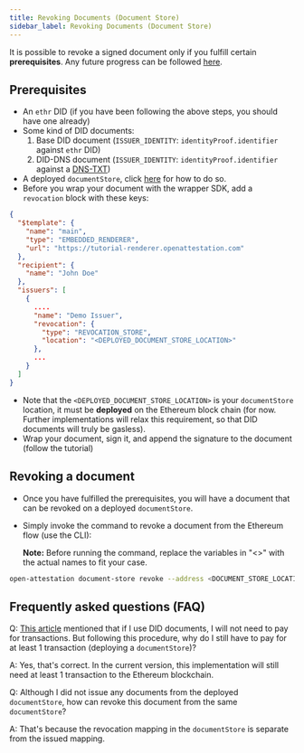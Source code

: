 ```yaml
---
title: Revoking Documents (Document Store)
sidebar_label: Revoking Documents (Document Store)
---
```


It is possible to revoke a signed document only if you fulfill certain **prerequisites**. Any future progress can be followed [here](https://github.com/Open-Attestation/adr/blob/master/issuing_using_did.md#for-documents-that-are-signed-directly).

## Prerequisites

- An `ethr` DID (if you have been following the above steps, you should have one already)
- Some kind of DID documents:
  1. Base DID document (`ISSUER_IDENTITY`: `identityProof.identifier` against `ethr` DID)
  2. DID-DNS document (`ISSUER_IDENTITY`: `identityProof.identifier` against a [DNS-TXT](/website/docs/docs-section/how-does-it-work/issuance-identity))
- A deployed `documentStore`, click [here](/website/docs/integrator-section/verifiable-document/ethereum/document-store) for how to do so.
- Before you wrap your document with the wrapper SDK, add a `revocation` block with these keys:

```json
{
  "$template": {
    "name": "main",
    "type": "EMBEDDED_RENDERER",
    "url": "https://tutorial-renderer.openattestation.com"
  },
  "recipient": {
    "name": "John Doe"
  },
  "issuers": [
    {
      ....
      "name": "Demo Issuer",
      "revocation": {
        "type": "REVOCATION_STORE",
        "location": "<DEPLOYED_DOCUMENT_STORE_LOCATION>"
      },
      ...
    }
  ]
}
```

<!-- TBD v3 document sample when that releases -->

- Note that the `<DEPLOYED_DOCUMENT_STORE_LOCATION>` is your `documentStore` location, it must be **deployed** on the Ethereum block chain (for now. Further implementations will relax this requirement, so that DID documents will truly be gasless).
- Wrap your document, sign it, and append the signature to the document (follow the tutorial)

## Revoking a document

- Once you have fulfilled the prerequisites, you will have a document that can be revoked on a deployed `documentStore`.
- Simply invoke the command to revoke a document from the Ethereum flow (use the CLI):

    **Note:** Before running the command, replace the variables in "<>" with the actual names to fit your case. 

```bash
open-attestation document-store revoke --address <DOCUMENT_STORE_LOCATION> --hash <HASH_OF_DOC(S)>  --network <NETWORK> --encrypted-wallet-path <PATH_OF_WALLET>
```

## Frequently asked questions (FAQ)

Q: [This article](/website/docs/docs-section/how-does-it-work/comparison#price) mentioned that if I use DID documents, I will not need to pay for transactions. But following this procedure, why do I still have to pay for at least 1 transaction (deploying a `documentStore`)?

A: Yes, that's correct. In the current version, this implementation will still need at least 1 transaction to the Ethereum blockchain.

Q: Although I did not issue any documents from the deployed `documentStore`, how can revoke this document from the same `documentStore`?

A: That's because the revocation mapping in the `documentStore` is separate from the issued mapping.
